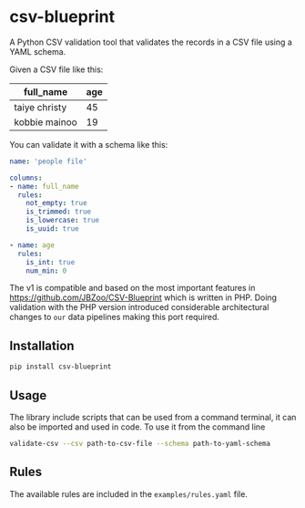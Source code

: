 # csv-blueprint
A Python CSV validation tool that validates the records in a CSV file using a YAML schema. 

Given a CSV file like this:

| full_name     | age |
| ------------- | --- |
| taiye christy | 45  |
| kobbie mainoo | 19  |

You can validate it with a schema like this:

```yaml
name: 'people file'

columns:
- name: full_name
  rules:
    not_empty: true
    is_trimmed: true
    is_lowercase: true
    is_uuid: true

- name: age
  rules:
    is_int: true
    num_min: 0
```

The v1 is compatible and based on the most important features in https://github.com/JBZoo/CSV-Blueprint which is written in PHP. Doing validation with the PHP version introduced considerable architectural changes to `our` data pipelines making this port required.

## Installation

```sh
pip install csv-blueprint
```

## Usage
The library include scripts that can be used from a command terminal, it can also be imported and used in code. To use it from the command line

```sh
validate-csv --csv path-to-csv-file --schema path-to-yaml-schema
```

## Rules

The available rules are included in the `examples/rules.yaml` file.
